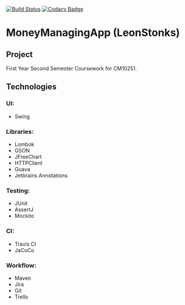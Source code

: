 [![Build Status](https://travis-ci.com/OllieJonas/MoneyManagingApp.svg?branch=master)](https://travis-ci.org/OllieJonas/MoneyManagingApp)
[![Codacy Badge](https://api.codacy.com/project/badge/Grade/15784c22bc9a4f308fea12f0609addb6)](https://app.codacy.com/manual/OllieJonas/MoneyManagingApp?utm_source=github.com&utm_medium=referral&utm_content=OllieJonas/MoneyManagingApp&utm_campaign=Badge_Grade_Dashboard)

# MoneyManagingApp (LeonStonks)


## Project

First Year Second Semester Coursework for CM10251.

## Technologies
### UI: 
  - Swing
### Libraries:
  - Lombok
  - GSON
  - JFreeChart
  - HTTPClient
  - Guava
  - Jetbrains Annotations
### Testing:
  - JUnit
  - AssertJ
  - Mockito
### CI:
  - Travis CI
  - JaCoCo
### Workflow:
  - Maven
  - Jira
  - Git
  - Trello
